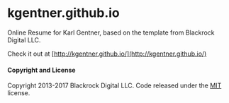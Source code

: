 # kgentner.github.io

Online Resume for Karl Gentner, based on the template from Blackrock Digital LLC.

Check it out at [http://kgentner.github.io/](http://kgentner.github.io/)


#### Copyright and License

Copyright 2013-2017 Blackrock Digital LLC. Code released under the [MIT](https://github.com/BlackrockDigital/startbootstrap-resume/blob/gh-pages/LICENSE) license.
